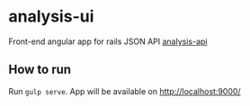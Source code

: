 # analysis-ui

Front-end angular app for rails JSON API [analysis-api](https://github.com/Vitaliy-Maznyi/analysis-api)

## How to run

Run `gulp serve`. App will be available on [http://localhost:9000/](http://localhost:9000/)
